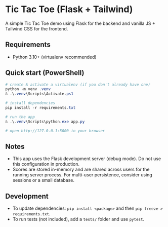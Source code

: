 # Tic Tac Toe (Flask + Tailwind)

A simple Tic Tac Toe demo using Flask for the backend and vanilla JS + Tailwind CSS for the frontend.

## Requirements
- Python 3.10+ (virtualenv recommended)

## Quick start (PowerShell)
```powershell
# create & activate a virtualenv (if you don't already have one)
python -m venv .venv
& .\.venv\Scripts\Activate.ps1

# install dependencies
pip install -r requirements.txt

# run the app
& .\.venv\Scripts\python.exe app.py

# open http://127.0.0.1:5000 in your browser
```

## Notes
- This app uses the Flask development server (debug mode). Do not use this configuration in production.
- Scores are stored in-memory and are shared across users for the running server process. For multi-user persistence, consider using sessions or a small database.

## Development
- To update dependencies: `pip install <package>` and then `pip freeze > requirements.txt`.
- To run tests (not included), add a `tests/` folder and use `pytest`.
